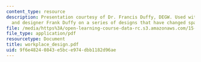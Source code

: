 ```yaml
---
content_type: resource
description: Presentation courtesy of Dr. Francis Duffy, DEGW. Used with permission.  Professor
  and designer Frank Duffy on a series of designs that have changed spaces and attitudes.
file: /media/https%3A/open-learning-course-data-rc.s3.amazonaws.com/15-990-architecture-and-communication-in-organizations-fall-2003/9f6e48240843e5bce974dbb1182d96ae_workplace_design.pdf
file_type: application/pdf
resourcetype: Document
title: workplace_design.pdf
uid: 9f6e4824-0843-e5bc-e974-dbb1182d96ae
---
```


